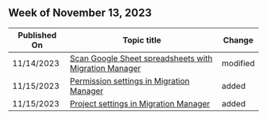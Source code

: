 <!-- This file is generated automatically each week. Changes made to this file will be overwritten.-->



## Week of November 13, 2023


| Published On |Topic title | Change |
|------|------------|--------|
| 11/14/2023 | [Scan Google Sheet spreadsheets with Migration Manager](/SharepointMigration/mm-google-sheet-scan) | modified |
| 11/15/2023 | [Permission settings in Migration Manager](/SharepointMigration/mm-project-settings-permissions) | added |
| 11/15/2023 | [Project settings in Migration Manager](/SharepointMigration/mm-project-settings) | added |
